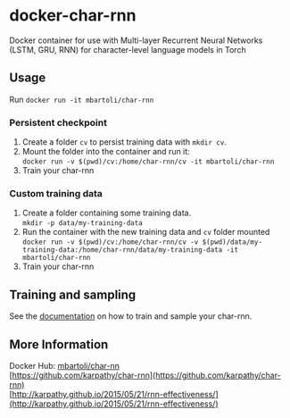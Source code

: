 # docker-char-rnn
Docker container for use with Multi-layer Recurrent Neural Networks (LSTM, GRU, RNN) for character-level language models in Torch

## Usage
Run `docker run -it mbartoli/char-rnn`

### Persistent checkpoint
1. Create a folder `cv` to persist training data with `mkdir cv`.
2. Mount the folder into the container and run it:   
```docker run -v $(pwd)/cv:/home/char-rnn/cv -it mbartoli/char-rnn```
3. Train your char-rnn


### Custom training data
1. Create a folder containing some training data.   
```mkdir -p data/my-training-data```
2. Run the container with the new training data and `cv` folder mounted   
```docker run -v $(pwd)/cv:/home/char-rnn/cv -v $(pwd)/data/my-training-data:/home/char-rnn/data/my-training-data -it mbartoli/char-rnn```
3. Train your char-rnn

## Training and sampling
See the [documentation](https://github.com/karpathy/char-rnn) on how to train and sample your char-rnn.

## More Information
Docker Hub: [mbartoli/char-nn](https://hub.docker.com/r/mbartoli/char-rnn/)  
[https://github.com/karpathy/char-rnn](https://github.com/karpathy/char-rnn)   
[http://karpathy.github.io/2015/05/21/rnn-effectiveness/](http://karpathy.github.io/2015/05/21/rnn-effectiveness/)
